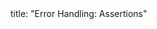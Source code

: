 <frontmatter>
title: "Error Handling: Assertions"
</frontmatter>

<include src="navbar.md" boilerplate />

<include src="container-inPage-asFlat.md" boilerplate />